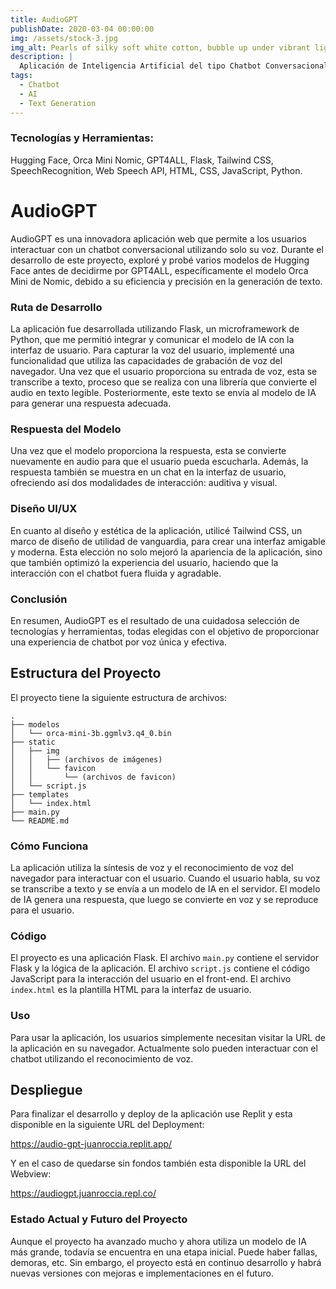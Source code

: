 ```yaml
---
title: AudioGPT
publishDate: 2020-03-04 00:00:00
img: /assets/stock-3.jpg
img_alt: Pearls of silky soft white cotton, bubble up under vibrant lighting
description: |
  Aplicación de Inteligencia Artificial del tipo Chatbot Conversacional.
tags:
  - Chatbot
  - AI
  - Text Generation
---
```


### Tecnologías y Herramientas:

Hugging Face, Orca Mini Nomic, GPT4ALL, Flask, Tailwind CSS, SpeechRecognition, Web Speech API, HTML, CSS, JavaScript, Python.

# AudioGPT

AudioGPT es una innovadora aplicación web que permite a los usuarios interactuar con un chatbot conversacional utilizando solo su voz. Durante el desarrollo de este proyecto, exploré y probé varios modelos de Hugging Face antes de decidirme por GPT4ALL, específicamente el modelo Orca Mini de Nomic, debido a su eficiencia y precisión en la generación de texto.

### Ruta de Desarrollo

La aplicación fue desarrollada utilizando Flask, un microframework de Python, que me permitió integrar y comunicar el modelo de IA con la interfaz de usuario. Para capturar la voz del usuario, implementé una funcionalidad que utiliza las capacidades de grabación de voz del navegador. Una vez que el usuario proporciona su entrada de voz, esta se transcribe a texto, proceso que se realiza con una librería que convierte el audio en texto legible. Posteriormente, este texto se envía al modelo de IA para generar una respuesta adecuada.

### Respuesta del Modelo

Una vez que el modelo proporciona la respuesta, esta se convierte nuevamente en audio para que el usuario pueda escucharla. Además, la respuesta también se muestra en un chat en la interfaz de usuario, ofreciendo así dos modalidades de interacción: auditiva y visual.

### Diseño UI/UX

En cuanto al diseño y estética de la aplicación, utilicé Tailwind CSS, un marco de diseño de utilidad de vanguardia, para crear una interfaz amigable y moderna. Esta elección no solo mejoró la apariencia de la aplicación, sino que también optimizó la experiencia del usuario, haciendo que la interacción con el chatbot fuera fluida y agradable.

### Conclusión

En resumen, AudioGPT es el resultado de una cuidadosa selección de tecnologías y herramientas, todas elegidas con el objetivo de proporcionar una experiencia de chatbot por voz única y efectiva.


## Estructura del Proyecto

El proyecto tiene la siguiente estructura de archivos:

```
.
├── modelos
│   └── orca-mini-3b.ggmlv3.q4_0.bin
├── static
│   ├── img
│   │   ├── (archivos de imágenes)
│   │   └── favicon
│   │       └── (archivos de favicon)
│   └── script.js
├── templates
│   └── index.html
├── main.py
└── README.md
```

### Cómo Funciona

La aplicación utiliza la síntesis de voz y el reconocimiento de voz del navegador para interactuar con el usuario. Cuando el usuario habla, su voz se transcribe a texto y se envía a un modelo de IA en el servidor. El modelo de IA genera una respuesta, que luego se convierte en voz y se reproduce para el usuario.

### Código

El proyecto es una aplicación Flask. El archivo `main.py` contiene el servidor Flask y la lógica de la aplicación. El archivo `script.js` contiene el código JavaScript para la interacción del usuario en el front-end. El archivo `index.html` es la plantilla HTML para la interfaz de usuario.

### Uso

Para usar la aplicación, los usuarios simplemente necesitan visitar la URL de la aplicación en su navegador. Actualmente solo pueden interactuar con el chatbot utilizando el reconocimiento de voz.

## Despliegue

Para finalizar el desarrollo y deploy de la aplicación use Replit y esta disponible en la siguiente URL del Deployment: 

https://audio-gpt-juanroccia.replit.app/ 

Y en el caso de quedarse sin fondos también esta disponible la URL del Webview: 

https://audiogpt.juanroccia.repl.co/

### Estado Actual y Futuro del Proyecto

Aunque el proyecto ha avanzado mucho y ahora utiliza un modelo de IA más grande, todavía se encuentra en una etapa inicial. Puede haber fallas, demoras, etc. Sin embargo, el proyecto está en continuo desarrollo y habrá nuevas versiones con mejoras e implementaciones en el futuro.